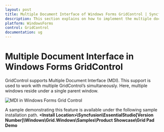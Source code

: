 ```yaml
---
layout: post
title: Multiple Document Interface of Windows Forms GridControl | Syncfusion®
description: This section explains on how to implement the multiple document interface (MDI) in Syncfusion® Windows Forms GridControl and more.
platform: WindowsForms
control: GridControl
documentation: ug
---
```

# Multiple Document Interface in Windows Forms GridControl
GridControl supports Multiple Document Interface (MDI). This support is used to work with multiple GridControl’s simultaneously. Here, multiple windows reside under a single parent window.

![MDI in Windows Forms Grid Control](Multiple-Document-Interface_images/Multiple-Document-Interface_img1.jpeg)

A sample demonstrating this feature is available under the following sample installation path.
**&lt;Install Location&gt;\Syncfusion\EssentialStudio\[Version Number]\Windows\Grid.Windows\Samples\Product Showcase\Grid Pad Demo**
